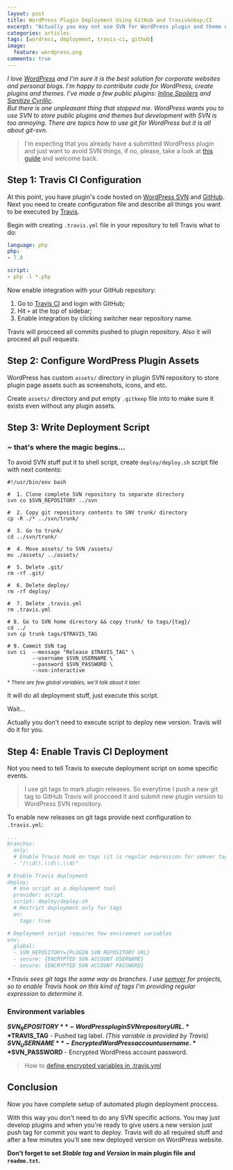 ```yaml
---
layout: post
title: WordPress Plugin Deployment Using GitHub and Travis&nbsp;CI
excerpt: "Actually you may not use SVN for WordPress plugin and theme development and deployment. Travis can do all SVN stuff for you."
categories: articles
tags: [wordress, deployment, travis-ci, github]
image:
  feature: wordpress.png
comments: true
---
```


*I love [WordPress](https://wordpress.org) and I'm sure it is the best solution for corporate websites and personal blogs. I'm happy to contribute code for WordPress, create plugins and themes. I've made a few public plugins: [Inline Spoilers](https://wordpress.org/plugins/inline-spoilers/) and [Sanitize Cyrillic](https://wordpress.org/plugins/sanitize-cyrillic/).*  
*But there is one unpleasant thing that stopped me. WordPress wants you to use SVN to store public plugins and themes but development with SVN is too annoying. There are topics how to use git for WordPress but it is all about git-svn.*

> I'm expecting that you already have a submitted WordPress plugin and just want to avoid SVN things, if no, please, take a look at [this guide](https://developer.wordpress.org/plugins/wordpress-org/) and welcome back.

## Step 1: Travis CI Configuration

At this point, you have plugin's code hosted on [WordPress SVN](https://developer.wordpress.org/plugins/wordpress-org/how-to-use-subversion/) and [GitHub](https://github.com). Next you need to create configuration file and describe all things you want to be executed by [Travis](https://travis-ci/org). 

Begin with creating `.travis.yml` file in your repository to tell Travis what to do:

```yaml
language: php
php:
- 7.0

script:
- php -l *.php
```

Now enable integration with your GitHub repository:

1. Go to [Travis CI](https://travis-ci.org) and login with GitHub;
2. Hit `+` at the top of sidebar;
3. Enable integration by clicking switcher near repository name.

Travis will procceed all commits pushed to plugin repository. Also it will proceed all pull requests.

## Step 2: Configure WordPress Plugin Assets

WordPress has custom `assets/` directory in plugin SVN repository to store plugin page assets such as screenshots, icons, and etc.

Create `assets/` directory and put empty `.gitkeep` file into to make sure it exists even without any plugin assets.

## Step 3: Write Deployment Script

### <i class="fa fa-magic" aria-hidden="true"></i> ~ that's where the magic begins...

To avoid SVN stuff put it to shell script, create `deploy/deploy.sh` script file with next contents: 

```shell
#!/usr/bin/env bash

#  1. Clone complete SVN repository to separate directory
svn co $SVN_REPOSITORY ../svn

#  2. Copy git repository contents to SNV trunk/ directory
cp -R ./* ../svn/trunk/

#  3. Go to trunk/
cd ../svn/trunk/

#  4. Move assets/ to SVN /assets/
mv ./assets/ ../assets/

#  5. Delete .git/
rm -rf .git/

#  6. Delete deploy/
rm -rf deploy/

#  7. Delete .travis.yml
rm .travis.yml

# 8. Go to SVN home directory && copy trunk/ to tags/{tag}/
cd ../
svn cp trunk tags/$TRAVIS_TAG

# 9. Commit SVN tag
svn ci  --message "Release $TRAVIS_TAG" \
        --username $SVN_USERNAME \
        --password $SVN_PASSWORD \
        --non-interactive
```
<small>* *There are few global variables, we'll talk about it later.*</small>

It will do all deployment stuff, just execute this script. 

Wait...

Actually you don't need to execute script to deploy new version. Travis will do it for you.

## Step 4: Enable Travis CI Deployment

Not you need to tell Travis to execute deployment script on some specific events.  

> I use git tags to mark plugin releases. So everytime I push a new git tag to GitHub Travis will procceed it and submit new plugin version to WordPress SVN repository.

To enable new releases on git tags provide next configuration to `.travis.yml`:

```yaml
...
branches:
  only:
  # Enable Travis hook on tags (it is regular expression for semver tag)*
  - "/\\d\\.\\d\\.\\d/"

# Enable Travis deployment
deploy:
  # Use script as a deployment tool
  provider: script
  script: deploy/deploy.sh
  # Restrict deployment only for tags
  on:
    tags: true

# Deployment script requires few enviromnet variables
env:
  global:
  - SVN_REPOSITORY={PLUGIN SVN REPOSITORY URL}
  - secure: {ENCRYPTED SVN ACCOUNT USERNAME}
  - secure: {ENCRYPTED SVN ACCOUNT PASSWORD}
```

*\*Travis sees git tags the same way as branches. I use [semver](http://semver.org) for projects, so to enable Travis hook on this kind of tags I'm providing regular expression to determine it.*

### Environment variables

**$SVN_REPOSITORY** - WordPress plugin SVN repository URL.  
**$TRAVIS_TAG** - Pushed tag label. *(This variable is provided by Travis)*  
**$SVN_USERNAME** - Encrypted WordPress account username.  
**$SVN_PASSWORD** - Encrypted WordPress account password.

> How to [define encrypted variables in .travis.yml](https://docs.travis-ci.com/user/environment-variables/#Defining-encrypted-variables-in-.travis.yml)

## Conclusion

Now you have complete setup of automated plugin deployment proccess.

With this way you don't need to do any SVN specific actions. You may just develop plugins and when you're ready to give users a new version just push tag for commit you want to deploy. Travis will do all required stuff and after a few minutes you'll see new deployed version on WordPress website.

**Don't forget to set *Stable tag* and *Version* in main plugin file and `readme.txt`.**
